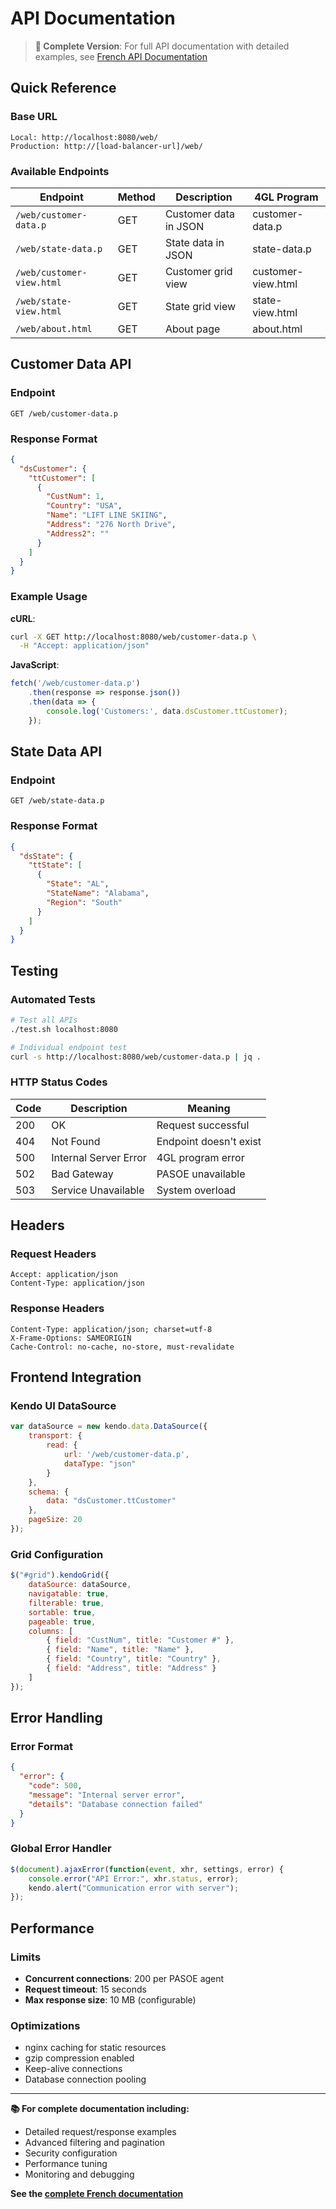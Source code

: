 # API Documentation

> **📖 Complete Version**: For full API documentation with detailed examples, see [French API Documentation](../../fr/api/api-documentation.md)

## Quick Reference

### Base URL
```
Local: http://localhost:8080/web/
Production: http://[load-balancer-url]/web/
```

### Available Endpoints

| Endpoint | Method | Description | 4GL Program |
|----------|--------|-------------|-------------|
| `/web/customer-data.p` | GET | Customer data in JSON | customer-data.p |
| `/web/state-data.p` | GET | State data in JSON | state-data.p |
| `/web/customer-view.html` | GET | Customer grid view | customer-view.html |
| `/web/state-view.html` | GET | State grid view | state-view.html |
| `/web/about.html` | GET | About page | about.html |

## Customer Data API

### Endpoint
```
GET /web/customer-data.p
```

### Response Format
```json
{
  "dsCustomer": {
    "ttCustomer": [
      {
        "CustNum": 1,
        "Country": "USA",
        "Name": "LIFT LINE SKIING",
        "Address": "276 North Drive",
        "Address2": ""
      }
    ]
  }
}
```

### Example Usage

**cURL**:
```bash
curl -X GET http://localhost:8080/web/customer-data.p \
  -H "Accept: application/json"
```

**JavaScript**:
```javascript
fetch('/web/customer-data.p')
    .then(response => response.json())
    .then(data => {
        console.log('Customers:', data.dsCustomer.ttCustomer);
    });
```

## State Data API

### Endpoint
```
GET /web/state-data.p
```

### Response Format
```json
{
  "dsState": {
    "ttState": [
      {
        "State": "AL",
        "StateName": "Alabama",
        "Region": "South"
      }
    ]
  }
}
```

## Testing

### Automated Tests
```bash
# Test all APIs
./test.sh localhost:8080

# Individual endpoint test
curl -s http://localhost:8080/web/customer-data.p | jq .
```

### HTTP Status Codes

| Code | Description | Meaning |
|------|-------------|---------|
| 200 | OK | Request successful |
| 404 | Not Found | Endpoint doesn't exist |
| 500 | Internal Server Error | 4GL program error |
| 502 | Bad Gateway | PASOE unavailable |
| 503 | Service Unavailable | System overload |

## Headers

### Request Headers
```
Accept: application/json
Content-Type: application/json
```

### Response Headers
```
Content-Type: application/json; charset=utf-8
X-Frame-Options: SAMEORIGIN
Cache-Control: no-cache, no-store, must-revalidate
```

## Frontend Integration

### Kendo UI DataSource
```javascript
var dataSource = new kendo.data.DataSource({
    transport: {
        read: {
            url: '/web/customer-data.p',
            dataType: "json"
        }
    },
    schema: {
        data: "dsCustomer.ttCustomer"
    },
    pageSize: 20
});
```

### Grid Configuration
```javascript
$("#grid").kendoGrid({
    dataSource: dataSource,
    navigatable: true,
    filterable: true,
    sortable: true,
    pageable: true,
    columns: [
        { field: "CustNum", title: "Customer #" },
        { field: "Name", title: "Name" },
        { field: "Country", title: "Country" },
        { field: "Address", title: "Address" }
    ]
});
```

## Error Handling

### Error Format
```json
{
  "error": {
    "code": 500,
    "message": "Internal server error",
    "details": "Database connection failed"
  }
}
```

### Global Error Handler
```javascript
$(document).ajaxError(function(event, xhr, settings, error) {
    console.error("API Error:", xhr.status, error);
    kendo.alert("Communication error with server");
});
```

## Performance

### Limits
- **Concurrent connections**: 200 per PASOE agent
- **Request timeout**: 15 seconds
- **Max response size**: 10 MB (configurable)

### Optimizations
- nginx caching for static resources
- gzip compression enabled
- Keep-alive connections
- Database connection pooling

---

**📚 For complete documentation including:**
- Detailed request/response examples
- Advanced filtering and pagination
- Security configuration
- Performance tuning
- Monitoring and debugging

**See the [complete French documentation](../../fr/api/api-documentation.md)**
